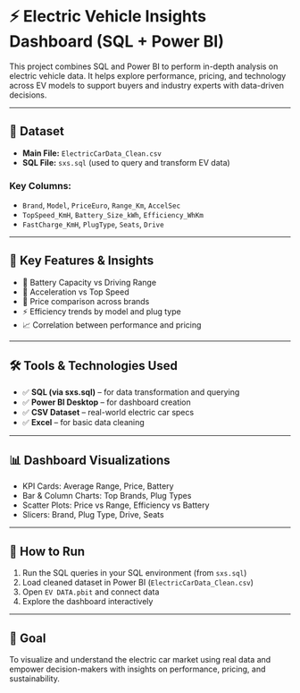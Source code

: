 # ⚡ Electric Vehicle Insights Dashboard (SQL + Power BI)

This project combines SQL and Power BI to perform in-depth analysis on electric vehicle data. It helps explore performance, pricing, and technology across EV models to support buyers and industry experts with data-driven decisions.

---

## 📁 Dataset

- **Main File:** `ElectricCarData_Clean.csv`
- **SQL File:** `sxs.sql` (used to query and transform EV data)

### Key Columns:
- `Brand`, `Model`, `PriceEuro`, `Range_Km`, `AccelSec`
- `TopSpeed_KmH`, `Battery_Size_kWh`, `Efficiency_WhKm`
- `FastCharge_KmH`, `PlugType`, `Seats`, `Drive`

---

## 🧠 Key Features & Insights

- 🔋 Battery Capacity vs Driving Range  
- 🚗 Acceleration vs Top Speed  
- 💸 Price comparison across brands  
- ⚡ Efficiency trends by model and plug type  
- 📈 Correlation between performance and pricing

---

## 🛠️ Tools & Technologies Used

- ✅ **SQL (via sxs.sql)** – for data transformation and querying  
- ✅ **Power BI Desktop** – for dashboard creation  
- ✅ **CSV Dataset** – real-world electric car specs  
- ✅ **Excel** – for basic data cleaning

---

## 📊 Dashboard Visualizations

- KPI Cards: Average Range, Price, Battery  
- Bar & Column Charts: Top Brands, Plug Types  
- Scatter Plots: Price vs Range, Efficiency vs Battery  
- Slicers: Brand, Plug Type, Drive, Seats  

---

## 🚀 How to Run

1. Run the SQL queries in your SQL environment (from `sxs.sql`)  
2. Load cleaned dataset in Power BI (`ElectricCarData_Clean.csv`)  
3. Open `EV DATA.pbit` and connect data  
4. Explore the dashboard interactively  

---

## 📌 Goal

To visualize and understand the electric car market using real data and empower decision-makers with insights on performance, pricing, and sustainability.
